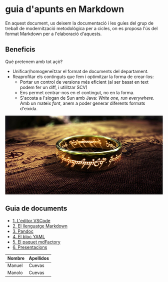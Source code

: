 # guia d'apunts en Markdown

En aquest document, us deixem la documentació i les guíes del grup de treball de modernització metodològica per a cicles, on es proposa l'ús del format Markdown per a l'elaboració d'aquests.

## Beneficis

Què pretenem amb tot açò?

* Unificar/homogeneïtzar el format de documents del departament.
* Reaprofitar els continguts que fem i optimitzar la forma de crear-los:
    * Portar un control de versions més eficient (al ser basat en text podem fer un diff, i utilitzar SCV)
    * Ens permet centrar-nos en el contingut, no en la forma.
    * S'acosta a l'slogan de Sun amb Java: *Write one, run everywhere*. Amb un mateix *font*, anem a poder generar diferents formats d'eixida.

![](img/anell.png)

## Guia de documents

* [1. L'editor VSCode](VSCode/VSCode.md)
* [2. El llenguatge Markdown](Markdown/Markdown.md)
* [3. Pandoc](Pandoc/IntroPandoc.md)
* [4. El bloc YAML](Pandoc/YAML.md)
* [5. El paquet mdFactory](mdFactory/mdfactory.md)
* [6. Presentacions](presentacions/guia.md)

|Nombre|Apellidos|
|------|---------|
|Manuel|Cuevas|
|Manolo|Cuevas|
